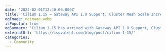 ```yaml
---
date: '2024-02-01T12:40:00.000Z'
title: 'Cilium 1.15 – Gateway API 1.0 Support, Cluster Mesh Scale Increase, Security Optimizations and more!'
ogImage: ogimage.webp
isPopular: true
ogSummary: 'Cilium 1.15 has arrived with Gateway API 1.0 Support, Cluster Mesh Scale Increase, Security Optimizations, and more'
externalUrl: 'https://isovalent.com/blog/post/cilium-1-15/'
categories:
  - Community
---
```

